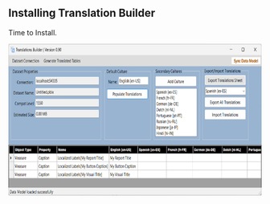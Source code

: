 ## **Installing Translation Builder**

Time to Install.

<img src="./images/InstallingTranslationsBuilder/media/image1.png"
style="width:7.5in;height:3.15069in"
alt="Graphical user interface, application Description automatically generated" />
